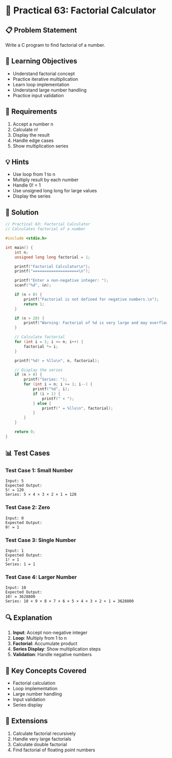 # 🎯 Practical 63: Factorial Calculator

## 📋 Problem Statement

Write a C program to find factorial of a number.

## 🎯 Learning Objectives

- Understand factorial concept
- Practice iterative multiplication
- Learn loop implementation
- Understand large number handling
- Practice input validation

## 📝 Requirements

1. Accept a number n
2. Calculate n!
3. Display the result
4. Handle edge cases
5. Show multiplication series

## 💡 Hints

- Use loop from 1 to n
- Multiply result by each number
- Handle 0! = 1
- Use unsigned long long for large values
- Display the series

## 🔧 Solution

```c
// Practical 63: Factorial Calculator
// Calculates factorial of a number

#include <stdio.h>

int main() {
    int n;
    unsigned long long factorial = 1;

    printf("Factorial Calculator\n");
    printf("====================\n");

    printf("Enter a non-negative integer: ");
    scanf("%d", &n);

    if (n < 0) {
        printf("Factorial is not defined for negative numbers.\n");
        return 1;
    }

    if (n > 20) {
        printf("Warning: Factorial of %d is very large and may overflow!\n", n);
    }

    // Calculate factorial
    for (int i = 1; i <= n; i++) {
        factorial *= i;
    }

    printf("%d! = %llu\n", n, factorial);

    // Display the series
    if (n > 0) {
        printf("Series: ");
        for (int i = n; i >= 1; i--) {
            printf("%d", i);
            if (i > 1) {
                printf(" × ");
            } else {
                printf(" = %llu\n", factorial);
            }
        }
    }

    return 0;
}
```

## 📊 Test Cases

### Test Case 1: Small Number
```
Input: 5
Expected Output:
5! = 120
Series: 5 × 4 × 3 × 2 × 1 = 120
```

### Test Case 2: Zero
```
Input: 0
Expected Output:
0! = 1
```

### Test Case 3: Single Number
```
Input: 1
Expected Output:
1! = 1
Series: 1 = 1
```

### Test Case 4: Larger Number
```
Input: 10
Expected Output:
10! = 3628800
Series: 10 × 9 × 8 × 7 × 6 × 5 × 4 × 3 × 2 × 1 = 3628800
```

## 🔍 Explanation

1. **Input**: Accept non-negative integer
2. **Loop**: Multiply from 1 to n
3. **Factorial**: Accumulate product
4. **Series Display**: Show multiplication steps
5. **Validation**: Handle negative numbers

## 🎯 Key Concepts Covered

- Factorial calculation
- Loop implementation
- Large number handling
- Input validation
- Series display

## 🚀 Extensions

1. Calculate factorial recursively
2. Handle very large factorials
3. Calculate double factorial
4. Find factorial of floating point numbers